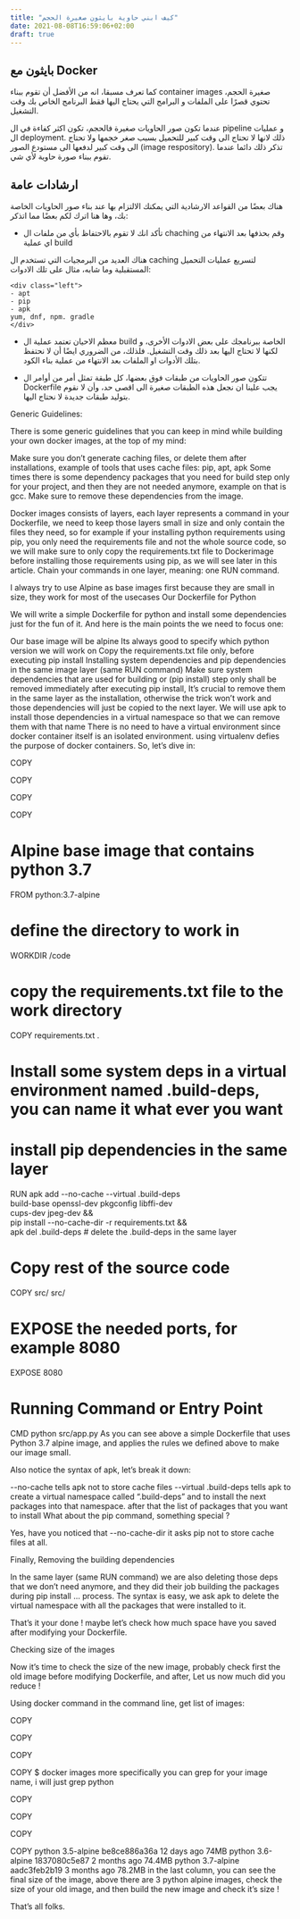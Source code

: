 ```yaml
---
title: "كيف ابني حاوية بايثون صغيرة الحجم"
date: 2021-08-08T16:59:06+02:00
draft: true
---
```


بايثون مع Docker
---

كما تعرف مسبقا، انه من الأفضل أن تقوم ببناء container images صغيرة الحجم، تحتوي
قصرًا على الملفات و البرامج التي يحتاج اليها فقط البرنامج الخاص بك وقت التشغيل.

عندما تكون صور الحاويات صغيرة فالحجم، تكون اكثر كفاءة في ال pipeline و عمليات ال deployment.
ذلك لانها لا تحتاج الى وقت كبير للتحميل بسبب صغر خجمها ولا تحتاج الى وقت كبير لدفعها الى مستودع الصور (image respository).
تذكر ذلك دائما عندما تقوم ببناء صورة حاوية لأي شي.

ارشادات عامة
---

هناك بعضًا من القواعد الارشادية التي يمكنك الالتزام بها عند بناء صور الحاويات الخاصة بك، وها هنا اترك لكم بعضًا مما اتذكر:

- تأكد انك لا تقوم بالاحتفاظ بأي من ملفات ال chaching وقم بحذفها بعد الانتهاء من اي عملية build

هناك العديد من البرمجيات التي تستخدم ال caching لتسريع عمليات التحميل المستقبلية وما شابه، مثال على تلك الادوات:

    <div class="left">
    - apt
    - pip
    - apk
    yum, dnf, npm. gradle
    </div>

- معظم الاحيان تعتمد عملية ال build الخاصة ببرنامجك على بعض الادوات الأخرى، و لكنها لا تحتاج اليها بعد ذلك وقت التشغيل.
فلذلك، من الضروري ايضًا أن لا نحتفظ بتلك الأدوات او الملفات بعد الانتهاء من عملية بناء الكود.

- تتكون صور الحاويات من طبقات فوق بعضها، كل طبقة تمثل أمر من أوامر ال Dockerfile
يجب علينا ان نجعل هذه الطبقات صغيرة الى اقصى حد، وأن لا نقوم بتوليد طبقات جديدة لا نحتاج اليها.
  


Generic Guidelines:

There is some generic guidelines that you can keep in mind while building your own docker images, at the top of my mind:

Make sure you don’t generate caching files, or delete them after installations, example of tools that uses cache files: pip, apt, apk
Some times there is some dependency packages that you need for build step only for your project, and then they are not needed anymore, example on that is gcc. 
Make sure to remove these dependencies from the image.

Docker images consists of layers, each layer represents a command in your Dockerfile, we need to keep those layers small in size and only contain the files they need, so for example if your installing python requirements using pip, you only need the requirements file and not the whole source code, so we will make sure to only copy the requirements.txt file to Dockerimage before installing those requirements using pip, as we will see later in this article.
Chain your commands in one layer, meaning: one RUN command.

I always try to use Alpine as base images first because they are small in size, they work for most of the usecases
Our Dockerfile for Python

We will write a simple Dockerfile for python and install some dependencies just for the fun of it. And here is the main points the we need to focus one:

Our base image will be alpine
Its always good to specify which python version we will work on
Copy the requirements.txt file only, before executing pip install
Installing system dependencies and pip dependencies in the same image layer (same RUN command)
Make sure system dependencies that are used for building or (pip install) step only shall be removed immediately after executing pip install, It’s crucial to remove them in the same layer as the installation, otherwise the trick won’t work and those dependencies will just be copied to the next layer.
We will use apk to install those dependencies in a virtual namespace so that we can remove them with that name
There is no need to have a virtual environment since docker container itself is an isolated environment. using virtualenv defies the purpose of docker containers.
So, let’s dive in:


COPY

COPY

COPY

COPY
# Alpine base image that contains python 3.7
FROM python:3.7-alpine
# define the directory to work in
WORKDIR /code
# copy the requirements.txt file to the work directory
COPY requirements.txt .
# Install some system deps in a virtual environment named .build-deps, you can name it what ever you want
# install pip dependencies in the same layer
RUN apk add --no-cache --virtual .build-deps \
    build-base openssl-dev pkgconfig libffi-dev \
    cups-dev jpeg-dev && \
    pip install --no-cache-dir -r requirements.txt && \
    apk del .build-deps # delete the .build-deps in the same layer
# Copy rest of the source code
COPY src/ src/
# EXPOSE the needed ports, for example 8080
EXPOSE 8080
# Running Command or Entry Point
CMD python src/app.py
As you can see above a simple Dockerfile that uses Python 3.7 alpine image, and applies the rules we defined above to make our image small.

Also notice the syntax of apk, let’s break it down:

--no-cache tells apk not to store cache files
--virtual .build-deps tells apk to create a virtual namespace called “.build-deps” and to install the next packages into that namespace.
after that the list of packages that you want to install
What about the pip command, something special ?

Yes, have you noticed that --no-cache-dir it asks pip not to store cache files at all.

Finally, Removing the building dependencies

In the same layer (same RUN command) we are also deleting those deps that we don’t need anymore, and they did their job building the packages during pip install ... process. The syntax is easy, we ask apk to delete the virtual namespace with all the packages that were installed to it.

That’s it your done ! maybe let’s check how much space have you saved after modifying your Dockerfile.

Checking size of the images

Now it’s time to check the size of the new image, probably check first the old image before modifying Dockerfile, and after, Let us now much did you reduce !

Using docker command in the command line, get list of images:


COPY

COPY

COPY

COPY
$ docker images
more specifically you can grep for your image name, i will just grep python


COPY

COPY

COPY

COPY
 python  3.5-alpine  be8ce886a36a  12 days ago     74MB
  python  3.6-alpine  1837080c5e87  2 months ago    74.4MB
  python  3.7-alpine  aadc3feb2b19  3 months ago    78.2MB
in the last column, you can see the final size of the image, above there are 3 python alpine images, check the size of your old image, and then build the new image and check it’s size !

That’s all folks.